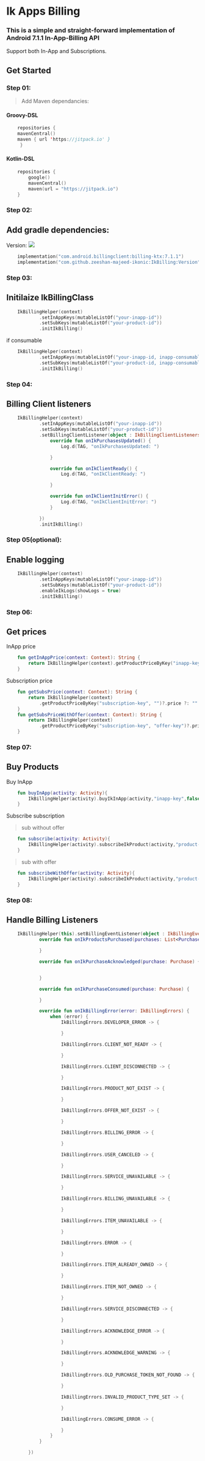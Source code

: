# Ik Apps Billing

### This is a simple and straight-forward implementation of Android 7.1.1 In-App-Billing API
Support both In-App and Subscriptions.

## **Get Started** 

### Step 01:

> Add Maven dependancies:

#### Groovy-DSL

```kotlin 
    repositories {
	mavenCentral()
	maven { url 'https://jitpack.io' }
     }
```
#### Kotlin-DSL

```kotlin 
    repositories {
        google()
        mavenCentral()
        maven(url = "https://jitpack.io")
    }
```

### Step 02:

## Add gradle dependencies:
Version: [![](https://jitpack.io/v/zeeshan-majeed-ikonci/IkBilling.svg)](https://jitpack.io/#zeeshan-majeed-ikonci/IkBilling)

```kotlin 
    implementation("com.android.billingclient:billing-ktx:7.1.1")
    implementation("com.github.zeeshan-majeed-ikonic:IkBilling:Version")
```

### Step 03:

## Initilaize IkBillingClass

```kotlin 
    IkBillingHelper(context)
            .setInAppKeys(mutableListOf("your-inapp-id"))
            .setSubKeys(mutableListOf("your-product-id"))
            .initIkBilling()
```

 if consumable 

```kotlin 
    IkBillingHelper(context)
            .setInAppKeys(mutableListOf("your-inapp-id, inapp-consumable-key"))
            .setSubKeys(mutableListOf("your-product-id, inapp-consumable-key"))
            .initIkBilling()
```

### Step 04:

## Billing Client listeners

```kotlin 
    IkBillingHelper(context)
            .setInAppKeys(mutableListOf("your-inapp-id"))
            .setSubKeys(mutableListOf("your-product-id"))
            .setBillingClientListener(object : IkBillingClientListeners {
                override fun onIkPurchasesUpdated() {
                    Log.d(TAG, "onIkPurchasesUpdated: ")

                }

                override fun onIkClientReady() {
                    Log.d(TAG, "onIkClientReady: ")

                }

                override fun onIkClientInitError() {
                    Log.d(TAG, "onIkClientInitError: ")
                }

            })
            .initIkBilling()
```

### Step 05(optional):
## Enable logging

```kotlin 
    IkBillingHelper(context)
            .setInAppKeys(mutableListOf("your-inapp-id"))
            .setSubKeys(mutableListOf("your-product-id"))
            .enableIkLogs(showLogs = true)
            .initIkBilling()
```

### Step 06:
## Get prices

InApp price
```kotlin 
    fun getInAppPrice(context: Context): String {
        return IkBillingHelper(context).getProductPriceByKey("inapp-key")?.price ?: ""
    }
```

Subscription price

```kotlin 
    fun getSubsPrice(context: Context): String {
        return IkBillingHelper(context)
            .getProductPriceByKey("subscription-key", "")?.price ?: ""
    }
    fun getSubsPriceWithOffer(context: Context): String {
        return IkBillingHelper(context)
            .getProductPriceByKey("subscription-key", "offer-key")?.price ?: ""
    }
```

### Step 07:
## Buy Products

Buy InApp

```kotlin 
    fun buyInApp(activity: Activity){
        IkBillingHelper(activity).buyIkInApp(activity,"inapp-key",false)
    }
```

Subscribe subscription

> sub without offer

```kotlin 
    fun subscribe(activity: Activity){
        IkBillingHelper(activity).subscribeIkProduct(activity,"product-key","")
    }
```

> sub with offer

```kotlin 
    fun subscribeWithOffer(activity: Activity){
        IkBillingHelper(activity).subscribeIkProduct(activity,"product-key","offer-key")
    }
```

### Step 08:

## Handle Billing Listeners 

```kotlin 
    IkBillingHelper(this).setBillingEventListener(object : IkBillingEventListeners {
            override fun onIkProductsPurchased(purchases: List<Purchase?>) {

            }

            override fun onIkPurchaseAcknowledged(purchase: Purchase) {


            }

            override fun onIkPurchaseConsumed(purchase: Purchase) {

            }

            override fun onIkBillingError(error: IkBillingErrors) {
                when (error) {
                    IkBillingErrors.DEVELOPER_ERROR -> {

                    }

                    IkBillingErrors.CLIENT_NOT_READY -> {

                    }

                    IkBillingErrors.CLIENT_DISCONNECTED -> {

                    }

                    IkBillingErrors.PRODUCT_NOT_EXIST -> {

                    }

                    IkBillingErrors.OFFER_NOT_EXIST -> {

                    }

                    IkBillingErrors.BILLING_ERROR -> {

                    }

                    IkBillingErrors.USER_CANCELED -> {

                    }

                    IkBillingErrors.SERVICE_UNAVAILABLE -> {

                    }

                    IkBillingErrors.BILLING_UNAVAILABLE -> {

                    }

                    IkBillingErrors.ITEM_UNAVAILABLE -> {

                    }

                    IkBillingErrors.ERROR -> {

                    }

                    IkBillingErrors.ITEM_ALREADY_OWNED -> {

                    }

                    IkBillingErrors.ITEM_NOT_OWNED -> {

                    }

                    IkBillingErrors.SERVICE_DISCONNECTED -> {

                    }

                    IkBillingErrors.ACKNOWLEDGE_ERROR -> {

                    }

                    IkBillingErrors.ACKNOWLEDGE_WARNING -> {

                    }

                    IkBillingErrors.OLD_PURCHASE_TOKEN_NOT_FOUND -> {

                    }

                    IkBillingErrors.INVALID_PRODUCT_TYPE_SET -> {

                    }

                    IkBillingErrors.CONSUME_ERROR -> {

                    }
                }
            }

        })
```

